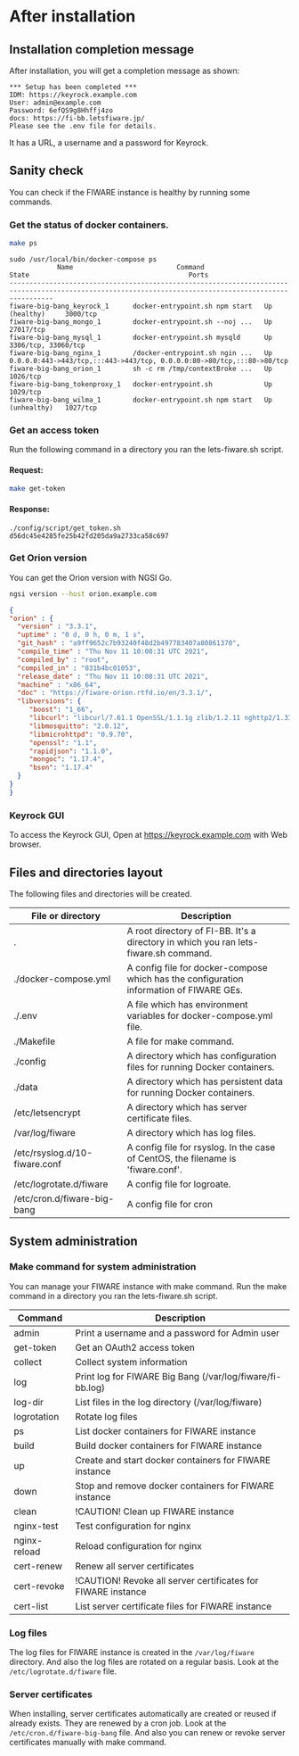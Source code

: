# After installation

## Installation completion message

After installation, you will get a completion message as shown:

```text
*** Setup has been completed ***
IDM: https://keyrock.example.com
User: admin@example.com
Password: 6efQS9g8Hhffj4zo
docs: https://fi-bb.letsfiware.jp/
Please see the .env file for details.
```

It has a URL, a username and a password for Keyrock.

## Sanity check

You can check if the FIWARE instance is healthy by running some commands.

### Get the status of docker containers.

```bash
make ps
```

```text
sudo /usr/local/bin/docker-compose ps
            Name                          Command                   State                                        Ports
-------------------------------------------------------------------------------------------------------------------------------------------------------
fiware-big-bang_keyrock_1      docker-entrypoint.sh npm start   Up (healthy)     3000/tcp
fiware-big-bang_mongo_1        docker-entrypoint.sh --noj ...   Up               27017/tcp
fiware-big-bang_mysql_1        docker-entrypoint.sh mysqld      Up               3306/tcp, 33060/tcp
fiware-big-bang_nginx_1        /docker-entrypoint.sh ngin ...   Up               0.0.0.0:443->443/tcp,:::443->443/tcp, 0.0.0.0:80->80/tcp,:::80->80/tcp
fiware-big-bang_orion_1        sh -c rm /tmp/contextBroke ...   Up               1026/tcp
fiware-big-bang_tokenproxy_1   docker-entrypoint.sh             Up               1029/tcp
fiware-big-bang_wilma_1        docker-entrypoint.sh npm start   Up (unhealthy)   1027/tcp
```

### Get an access token

Run the following command in a directory you ran the lets-fiware.sh script.

#### Request:

```bash
make get-token
```

#### Response:

```text
./config/script/get_token.sh
d56dc45e4285fe25b42fd205da9a2733ca58c697
```

### Get Orion version

You can get the Orion version with NGSI Go.

```bash
ngsi version --host orion.example.com
```

```json
{
"orion" : {
  "version" : "3.3.1",
  "uptime" : "0 d, 0 h, 0 m, 1 s",
  "git_hash" : "a9ff9652c7b93240f48d2b497783407a80861370",
  "compile_time" : "Thu Nov 11 10:08:31 UTC 2021",
  "compiled_by" : "root",
  "compiled_in" : "831b4bc01053",
  "release_date" : "Thu Nov 11 10:08:31 UTC 2021",
  "machine" : "x86_64",
  "doc" : "https://fiware-orion.rtfd.io/en/3.3.1/",
  "libversions": {
     "boost": "1_66",
     "libcurl": "libcurl/7.61.1 OpenSSL/1.1.1g zlib/1.2.11 nghttp2/1.33.0",
     "libmosquitto": "2.0.12",
     "libmicrohttpd": "0.9.70",
     "openssl": "1.1",
     "rapidjson": "1.1.0",
     "mongoc": "1.17.4",
     "bson": "1.17.4"
  }
}
}
```

### Keyrock GUI

To access the Keyrock GUI,  Open at https://keyrock.example.com with Web browser.

## Files and directories layout

The following files and directories will be created.

| File or directory             | Description                                                                             |
| ----------------------------- | --------------------------------------------------------------------------------------- |
| .                             | A root directory of FI-BB. It's a directory in which you ran lets-fiware.sh command.    |
| ./docker-compose.yml          | A config file for docker-compose which has the configuration information of FIWARE GEs. |
| ./.env                        | A file which has environment variables for docker-compose.yml file.                     |
| ./Makefile                    | A file for make command.                                                                |
| ./config                      | A directory which has configuration files for running Docker containers.                |
| ./data                        | A directory which has persistent data for running Docker containers.                    |
| /etc/letsencrypt              | A directory which has server certificate files.                                         |
| /var/log/fiware               | A directory which has log files.                                                        |
| /etc/rsyslog.d/10-fiware.conf | A config file for rsyslog. In the case of CentOS, the filename is 'fiware.conf'.        |
| /etc/logrotate.d/fiware       | A config file for logroate.                                                             |
| /etc/cron.d/fiware-big-bang   | A config file for cron                                                                  |

## System administration

### Make command for system administration

You can manage your FIWARE instance with make command.  Run the make command in a directory you ran
the lets-fiware.sh script.

| Command      | Description                                                  |
| ------------ | ------------------------------------------------------------ |
| admin        | Print a username and a password for Admin user               |
| get-token    | Get an OAuth2 access token                                   |
| collect      | Collect system information                                   |
| log          | Print log for FIWARE Big Bang (/var/log/fiware/fi-bb.log)    |
| log-dir      | List files in the log directory (/var/log/fiware)            |
| logrotation  | Rotate log files                                             |
| ps           | List docker containers for FIWARE instance                   |
| build        | Build docker containers for FIWARE instance                  |
| up           | Create and start docker containers for FIWARE instance       |
| down         | Stop and remove docker containers for FIWARE instance        |
| clean        | !CAUTION! Clean up FIWARE instance                           |
| nginx-test   | Test configuration for nginx                                 |
| nginx-reload | Reload configuration for nginx                               |
| cert-renew   | Renew all server certificates                                |
| cert-revoke  | !CAUTION! Revoke all server certificates for FIWARE instance |
| cert-list    | List server certificate files for FIWARE instance            |

### Log files

The log files for FIWARE instance is created in the `/var/log/fiware` directory.
And also the log files are rotated on a regular basis. Look at the `/etc/logrotate.d/fiware` file.

### Server certificates

When installing, server certificates automatically are created or reused if already exists.
They are renewed by a cron job. Look at the `/etc/cron.d/fiware-big-bang` file. And also you can
renew or revoke server certificates manually with make command.
